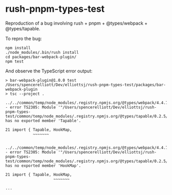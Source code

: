 # rush-pnpm-types-test
Reproduction of a bug involving rush + pnpm + @types/webpack + @types/tapable.

To repro the bug:

```
npm install
./node_modules/.bin/rush install
cd packages/bar-webpack-plugin/
npm test
```

And observe the TypeScript error output:

```
> bar-webpack-plugin@1.0.0 test /Users/spencerelliott/Dev/elliottsj/rush-pnpm-types-test/packages/bar-webpack-plugin
> tsc --project .

../../common/temp/node_modules/.registry.npmjs.org/@types/webpack/4.4.7/node_modules/@types/webpack/index.d.ts:21:10 - error TS2305: Module '"/Users/spencerelliott/Dev/elliottsj/rush-pnpm-types-test/common/temp/node_modules/.registry.npmjs.org/@types/tapable/0.2.5/node_modules/@types/tapable/index"' has no exported member 'Tapable'.

21 import { Tapable, HookMap,
            ~~~~~~~


../../common/temp/node_modules/.registry.npmjs.org/@types/webpack/4.4.7/node_modules/@types/webpack/index.d.ts:21:19 - error TS2305: Module '"/Users/spencerelliott/Dev/elliottsj/rush-pnpm-types-test/common/temp/node_modules/.registry.npmjs.org/@types/tapable/0.2.5/node_modules/@types/tapable/index"' has no exported member 'HookMap'.

21 import { Tapable, HookMap,
                     ~~~~~~~

...
```
